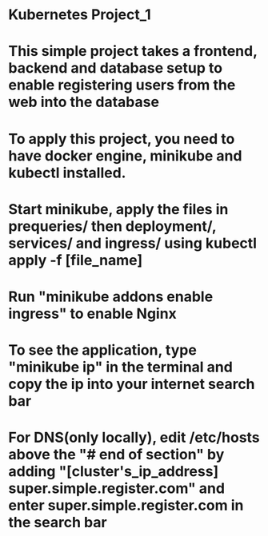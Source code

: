 # Kubernetes Project_1

# This simple project takes a frontend, backend and database setup to enable registering users from the web into the database

# To apply this project, you need to have docker engine, minikube and kubectl installed.

# Start minikube, apply the files in prequeries/ then deployment/, services/ and ingress/ using kubectl apply -f [file_name]

# Run "minikube addons enable ingress" to enable Nginx

# To see the application, type "minikube ip" in the terminal and copy the ip into your internet search bar

# For DNS(only locally), edit /etc/hosts above the "# end of section" by adding "[cluster's_ip_address] super.simple.register.com" and enter super.simple.register.com in the search bar
